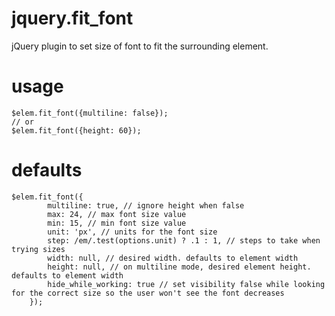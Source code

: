 # jquery.fit_font
jQuery plugin to set size of font to fit the surrounding element.

# usage
	$elem.fit_font({multiline: false});
	// or
	$elem.fit_font({height: 60});
	
# defaults
	$elem.fit_font({
			multiline: true, // ignore height when false
			max: 24, // max font size value
			min: 15, // min font size value
			unit: 'px', // units for the font size
			step: /em/.test(options.unit) ? .1 : 1, // steps to take when trying sizes
			width: null, // desired width. defaults to element width
			height: null, // on multiline mode, desired element height. defaults to element width
			hide_while_working: true // set visibility false while looking for the correct size so the user won't see the font decreases
		});
